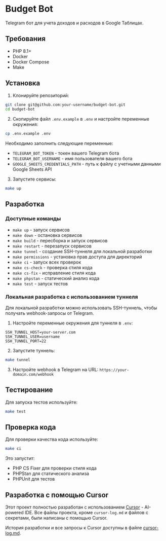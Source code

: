 # Budget Bot

Telegram бот для учета доходов и расходов в Google Таблицах.

## Требования

- PHP 8.1+
- Docker
- Docker Compose
- Make

## Установка

1. Клонируйте репозиторий:
```bash
git clone git@github.com:your-username/budget-bot.git
cd budget-bot
```

2. Скопируйте файл `.env.example` в `.env` и настройте переменные окружения:
```bash
cp .env.example .env
```

Необходимо заполнить следующие переменные:
- `TELEGRAM_BOT_TOKEN` - токен вашего Telegram бота
- `TELEGRAM_BOT_USERNAME` - имя пользователя вашего бота
- `GOOGLE_SHEETS_CREDENTIALS_PATH` - путь к файлу с учетными данными Google Sheets API

3. Запустите сервисы:
```bash
make up
```

## Разработка

### Доступные команды

- `make up` - запуск сервисов
- `make down` - остановка сервисов
- `make build` - пересборка и запуск сервисов
- `make restart` - перезапуск сервисов
- `make tunnel` - создание SSH-туннеля для локальной разработки
- `make permissions` - установка прав доступа для директорий
- `make ci` - запуск всех проверок
- `make cs-check` - проверка стиля кода
- `make cs-fix` - исправление стиля кода
- `make phpstan` - статический анализ кода
- `make test` - запуск тестов

### Локальная разработка с использованием туннеля

Для локальной разработки можно использовать SSH-туннель, чтобы получать webhook-запросы от Telegram.

1. Настройте переменные окружения для туннеля в `.env`:
```
SSH_TUNNEL_HOST=your-server.com
SSH_TUNNEL_USER=username
SSH_TUNNEL_PORT=22
```

2. Запустите туннель:
```bash
make tunnel
```

3. Настройте webhook в Telegram на URL: `https://your-domain.com/webhook`

## Тестирование

Для запуска тестов используйте:
```bash
make test
```

## Проверка кода

Для проверки качества кода используйте:
```bash
make ci
```

Это запустит:
- PHP CS Fixer для проверки стиля кода
- PHPStan для статического анализа
- PHPUnit для тестов

## Разработка с помощью Cursor

Этот проект полностью разработан с использованием [Cursor](https://cursor.sh/) - AI-powered IDE. Все файлы проекта, кроме `cursor-log.md` и файлов с секретами, были написаны с помощью Cursor.

История разработки и все запросы к Cursor доступны в файле [cursor-log.md](cursor-log.md).